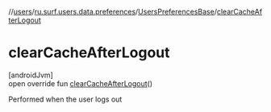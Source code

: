 //[users](../../../index.md)/[ru.surf.users.data.preferences](../index.md)/[UsersPreferencesBase](index.md)/[clearCacheAfterLogout](clear-cache-after-logout.md)

# clearCacheAfterLogout

[androidJvm]\
open override fun [clearCacheAfterLogout](clear-cache-after-logout.md)()

Performed when the user logs out
